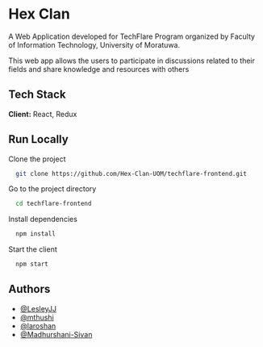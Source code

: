 # Hex Clan

A Web Application developed for TechFlare Program organized by Faculty of Information Technology, University of Moratuwa.

This web app allows the users to participate in discussions related to their fields and share knowledge and resources with others

## Tech Stack

**Client:** React, Redux

## Run Locally

Clone the project

```bash
  git clone https://github.com/Hex-Clan-UOM/techflare-frontend.git
```

Go to the project directory

```bash
  cd techflare-frontend
```

Install dependencies

```bash
  npm install
```

Start the client

```bash
  npm start

```

## Authors

- [@LesleyJJ](https://github.com/LesleyJJ)
- [@mthushi](https://github.com/mthushi)
- [@laroshan](https://github.com/laroshan)
- [@Madhurshani-Sivan](https://github.com/Madhurshani-Sivan)
